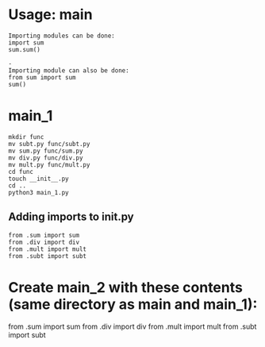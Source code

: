 # Usage: main

```
Importing modules can be done:
import sum
sum.sum()

- 
Importing module can also be done: 
from sum import sum 
sum() 
```

# main_1

```
mkdir func
mv subt.py func/subt.py
mv sum.py func/sum.py
mv div.py func/div.py
mv mult.py func/mult.py
cd func
touch __init__.py
cd ..
python3 main_1.py

```
## Adding imports to __init__.py
```
from .sum import sum
from .div import div
from .mult import mult
from .subt import subt
```


# Create main_2 with these contents (same directory as main and main_1):

from .sum import sum
from .div import div
from .mult import mult
from .subt import subt
